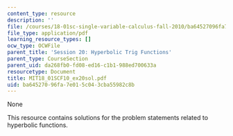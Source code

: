 ```yaml
---
content_type: resource
description: ''
file: /courses/18-01sc-single-variable-calculus-fall-2010/ba64527096fa7e015c043cba55982c8b_MIT18_01SCF10_ex20sol.pdf
file_type: application/pdf
learning_resource_types: []
ocw_type: OCWFile
parent_title: 'Session 20: Hyperbolic Trig Functions'
parent_type: CourseSection
parent_uid: da268fb0-fd08-ed16-c1b1-988ed700633a
resourcetype: Document
title: MIT18_01SCF10_ex20sol.pdf
uid: ba645270-96fa-7e01-5c04-3cba55982c8b
---
```

None

This resource contains solutions for the problem statements related to hyperbolic functions.